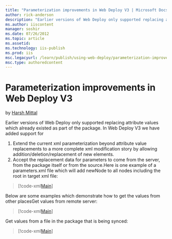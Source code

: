 ```yaml
---
title: "Parameterization improvements in Web Deploy V3 | Microsoft Docs"
author: rick-anderson
description: "Earlier versions of Web Deploy only supported replacing attribute values which already existed as part of the package. In Web Deploy V3 we have added support..."
ms.author: iiscontent
manager: soshir
ms.date: 07/26/2012
ms.topic: article
ms.assetid: 
ms.technology: iis-publish
ms.prod: iis
msc.legacyurl: /learn/publish/using-web-deploy/parameterization-improvements-in-web-deploy-v3
msc.type: authoredcontent
---
```

Parameterization improvements in Web Deploy V3
====================
by [Harsh Mittal](https://twitter.com/harshmittal)

Earlier versions of Web Deploy only supported replacing attribute values which already existed as part of the package. In Web Deploy V3 we have added support for

1. Extend the current xml parameterization beyond attribute value replacements to a more complete xml modification story by allowing addition/deletion/replacement of new elements.
2. Accept the replacement data for parameters to come from the server, from the package itself or from the source.Here is one example of a parameters.xml file which will add newNode to all nodes including the root in target xml file:

> [!code-xml[Main](parameterization-improvements-in-web-deploy-v3/samples/sample1.xml)]


Below are some examples which demonstrate how to get the values from other placesGet values from remote server: 

> [!code-xml[Main](parameterization-improvements-in-web-deploy-v3/samples/sample2.xml)]


Get values from a file in the package that is being synced:

> [!code-xml[Main](parameterization-improvements-in-web-deploy-v3/samples/sample3.xml)]